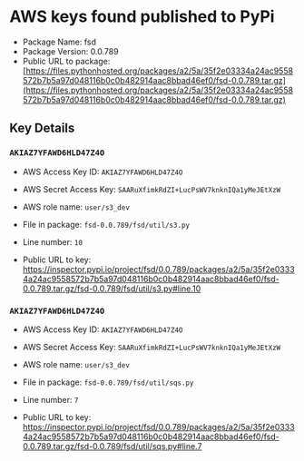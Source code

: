 # AWS keys found published to PyPi

* Package Name: fsd
* Package Version: 0.0.789
* Public URL to package: [https://files.pythonhosted.org/packages/a2/5a/35f2e03334a24ac9558572b7b5a97d048116b0c0b482914aac8bbad46ef0/fsd-0.0.789.tar.gz](https://files.pythonhosted.org/packages/a2/5a/35f2e03334a24ac9558572b7b5a97d048116b0c0b482914aac8bbad46ef0/fsd-0.0.789.tar.gz)

## Key Details

### `AKIAZ7YFAWD6HLD47Z4O`

* AWS Access Key ID: `AKIAZ7YFAWD6HLD47Z4O`
* AWS Secret Access Key: `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` 
* AWS role name: `user/s3_dev`
* File in package: `fsd-0.0.789/fsd/util/s3.py`
* Line number: `10`

* Public URL to key: https://inspector.pypi.io/project/fsd/0.0.789/packages/a2/5a/35f2e03334a24ac9558572b7b5a97d048116b0c0b482914aac8bbad46ef0/fsd-0.0.789.tar.gz/fsd-0.0.789/fsd/util/s3.py#line.10



### `AKIAZ7YFAWD6HLD47Z4O`

* AWS Access Key ID: `AKIAZ7YFAWD6HLD47Z4O`
* AWS Secret Access Key: `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` 
* AWS role name: `user/s3_dev`
* File in package: `fsd-0.0.789/fsd/util/sqs.py`
* Line number: `7`

* Public URL to key: https://inspector.pypi.io/project/fsd/0.0.789/packages/a2/5a/35f2e03334a24ac9558572b7b5a97d048116b0c0b482914aac8bbad46ef0/fsd-0.0.789.tar.gz/fsd-0.0.789/fsd/util/sqs.py#line.7


